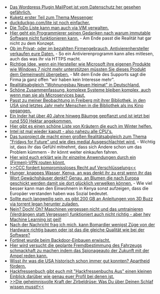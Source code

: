 * [Das Wordpress Plugin MailPoet ist vom Datenschutz her gesehen gefährlich.](https://www.kuketz-blog.de/wichtiger-hinweis-verabschiedung-vom-newsletter/)
* [Kuketz erster Teil zum Thema Messenger](https://www.kuketz-blog.de/die-verrueckte-welt-der-messenger-messenger-teil1/)
* [duckduckgo.com/lite ist noch einfacher.](https://duckduckgo.com/lite/)
* [Die ToDo Liste kann man auch via VIM verwalten.](https://opensource.com/article/20/1/vim-task-list-reddit-twitter)
* [Hier geht ein Programmierer seinen Gedanken nach warum immutable Software nicht funktionieren kann.](https://utcc.utoronto.ca/~cks/space/blog/tech/RealWorldIsMutable) - Am Ende passt die Realität hat gar nicht zu dem Konzept.
* [Ob im Privat- oder im bezahlten Firmengebrauch, Antivierenhersteller verkaufen eure Daten.](https://blog.fefe.de/?ts=a0d1baf7) - So ein Antivierenprogramm kann alles mitlesen, auch das was ihr via HTTPS macht.
* [Richtige Idee, wenn ein Hersteller wie Microsoft ihre eigenen Produkte wie Windows 7 nicht mehr unterstützen müssten Sie dieses Produkt dem Gemeinwohl übergeben.](https://www.heise.de/newsticker/meldung/Free-Software-Foundation-Windows-7-soll-freie-Software-werden-4646110.html) - Mit dem Ende des Supports sagt die Firma ja ganz offen "wir haben kein Interesse mehr".
* [Realitätsabgleich "Wohnungsbau Neuen Heimat" in Deutschland.](https://blog.fefe.de/?ts=a0d00565)
* [Schöne Zusammenfassung, komplexe Systeme bleiben komplex, auch wenn man sie als Microservices baut.](https://blog.fefe.de/?ts=a0d07bd8)
* [Passt zu meiner Beobachtung in Freiberg mit ihrer Bibliothek, in den USA sind letztes Jahr mehr Menschen in die Bibliothek als ins Kino gegangen.](https://blog.fefe.de/?ts=a0d37ee1)
* [Ein Inder hat über 40 Jahre hinweg Bäumge gepflanzt und ist jetzt bei rund 550 Hektar angekommen.](https://netzfrauen.org/2020/01/28/india-9/)
* [Hier gibt es einen schöne Liste von Kräutern die euch im Winter helfen.](https://www.kraeuterallerlei.de/wirksam-im-winter-kraeuter-fuers-immunsystem/)
* [Intel ist mal wieder kaputt - also nahezu alle CPU's.](https://www.golem.de/news/sicherheitsluecken-l1des-und-vrs-machen-intel-chips-angreifbar-2001-146308.html)
* [Das tuxproject.de macht einen großen Realitätsabgleich zum Thema "Fridays for Future" und wie dies medial Ausgeschlachtet wird.](https://tuxproject.de/blog/2020/01/ueber-wohlstand/) - Wichtig ist, dass ihr das Gefühl mitnehmt, dass sich Andere schon um das Problem kümmern - ihr könnt weiter einkaufen fahren.
* [Hier wird euch erklärt wie ihr einzelne Anwendungen durch ein (Firmen)-VPN routen könnt.](https://nullday.de/posts/routing-applications-through-a-vpn/)
* [>>CCC fordert kompromissloses Recht auf Verschlüsselung<<](https://www.ccc.de/de/updates/2020/ccc-fordert-kompromissloses-recht-auf-verschlusselung)
* [Hunger, knappes Wasser, Kenya, an was denkt ihr zu erst wenn ihr das Wort Gewächshäuser denkt? Genau, an Blumen die nach Europa geschickt werden damit sie dort glücklich verwelken können.](https://netzfrauen.org/2020/01/27/kenya-2/) - Wie viel besser kann man den Einwohnern in Kenya sonst aufzeigen, dass die Europäer verstanden haben was Sozial bedeutet.
* [Sollte euch langweilig sein, es gibt 200 GB an Anleitungen von 3D Buzz via torrent legan herunter zuladen.](https://www.ghacks.net/2020/01/27/200-gigabytes-of-development-and-design-tutorials-from-3d-buzz-released/)
* [Nein? Doch! Oh? Maschinen vergessen nicht und das umtrainieren (Verdrängen statt Vergessen) funktioniert auch nicht richtig - aber hey Machine Learning ist geil!](https://blog.fefe.de/?ts=a0d13f93)
* [Nach der Nachricht frag ich mich, kann Bomardier wenigst Züge von der Hardware richtig bauen oder ist das die gleiche Qualität wie bei der Software?](https://blog.fefe.de/?ts=a0d137af)
* [Fortinet wurde beim Backdoor-Einbauen erwischt.](https://blog.fefe.de/?ts=a0ce6c5b)
* [Hier wird versucht die geplante Fremdbestimmung des Fahrzeugs schmackhaft zu machen indem das Spionageauto der Zukunft mit der Ampel reden kann.](https://www.golem.de/news/vernetzung-ampeln-melden-audis-gruenes-licht-2001-146326-rss.html)
* [Wisst ihr was die USA historisch schon immer gut konnten? Apartheid fördern.](https://weltnetz.tv/ticker/2262-nicht-deal-sondern-trumps-betrug-des-jahrhunderts)
* [Hackfressenbuch gibt euch mit "Hackfressenbuchs Aus" einen kleinen Einblick darüber wie genau euer Profil bei denen ist.](https://www.ghacks.net/2020/01/28/facebooks-off-facebook-activity-tool-is-now-available-to-everyone/)
* [>>Die geheimnisvolle Kraft der Zirbeldrüse: Was Du über Deinen Schlaf wissen musst!<<](https://www.welt-im-wandel.tv/video/die-geheimnisvolle-kraft-der-zirbeldruese-was-du-ueber-deinen-schlaf-wissen-musst/)
